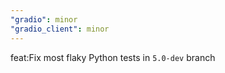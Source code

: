 ```yaml
---
"gradio": minor
"gradio_client": minor
---
```


feat:Fix most flaky Python tests in `5.0-dev` branch
